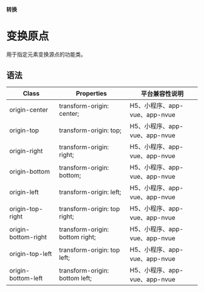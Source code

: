 #### <span class="text-lg text-gray-500 font-normal">转换</span>

<div class="w-screen"></div>

# 变换原点
<space />
<a-typography-text>
    用于指定元素变换源点的功能类。
</a-typography-text>

<CssPrefix />

## 语法
| Class | Properties | 平台兼容性说明
| --- | --- | ---
| <a-link status="success">origin-center</a-link> | <a-link>transform-origin: center;</a-link> | H5、小程序、app-vue、app-nvue
| <a-link status="success">origin-top</a-link> | <a-link>transform-origin: top;</a-link> | H5、小程序、app-vue、app-nvue
| <a-link status="success">origin-right</a-link> | <a-link>transform-origin: right;</a-link> | H5、小程序、app-vue、app-nvue
| <a-link status="success">origin-bottom</a-link> | <a-link>transform-origin: bottom;</a-link> | H5、小程序、app-vue、app-nvue
| <a-link status="success">origin-left</a-link> | <a-link>transform-origin: left;</a-link> | H5、小程序、app-vue、app-nvue
| <a-link status="success">origin-top-right</a-link> | <a-link>transform-origin: top right;</a-link> | H5、小程序、app-vue、app-nvue
| <a-link status="success">origin-bottom-right</a-link> | <a-link>transform-origin: bottom right;</a-link> | H5、小程序、app-vue、app-nvue
| <a-link status="success">origin-top-left</a-link> | <a-link>transform-origin: top left;</a-link> | H5、小程序、app-vue、app-nvue
| <a-link status="success">origin-bottom-left</a-link> | <a-link>transform-origin: bottom left;</a-link> | H5、小程序、app-vue、app-nvue